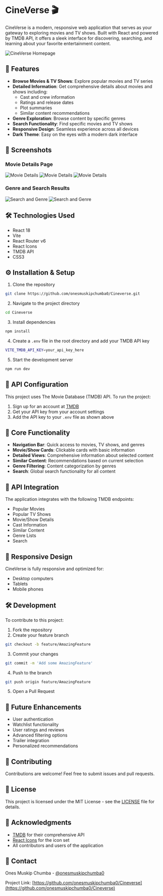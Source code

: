# CineVerse 🎬

CineVerse is a modern, responsive web application that serves as your gateway to exploring movies and TV shows. Built with React and powered by TMDB API, it offers a sleek interface for discovering, searching, and learning about your favorite entertainment content.

![CineVerse Homepage](screenshots/4.png)

## 🌟 Features

- **Browse Movies & TV Shows**: Explore popular movies and TV series
- **Detailed Information**: Get comprehensive details about movies and shows including:
  - Cast and crew information
  - Ratings and release dates
  - Plot summaries
  - Similar content recommendations
- **Genre Exploration**: Browse content by specific genres
- **Search Functionality**: Find specific movies and TV shows
- **Responsive Design**: Seamless experience across all devices
- **Dark Theme**: Easy on the eyes with a modern dark interface

## 📱 Screenshots

### Movie Details Page
![Movie Details](screenshots/1.png)
![Movie Details](screenshots/2.png)
![Movie Details](screenshots/3.png)

### Genre and Search Results
![Search and Genre](screenshots/5.png)
![Search and Genre](screenshots/6.png)

## 🛠️ Technologies Used

- React 18
- Vite
- React Router v6
- React Icons
- TMDB API
- CSS3

## ⚙️ Installation & Setup

1. Clone the repository
```bash
git clone https://github.com/onesmuskipchumba0/Cineverse.git
```

2. Navigate to the project directory
```bash
cd Cineverse
```

3. Install dependencies
```bash
npm install
```

4. Create a `.env` file in the root directory and add your TMDB API key
```bash
VITE_TMDB_API_KEY=your_api_key_here
```

5. Start the development server
```bash
npm run dev
```

## 🔑 API Configuration

This project uses The Movie Database (TMDB) API. To run the project:

1. Sign up for an account at [TMDB](https://www.themoviedb.org/)
2. Get your API key from your account settings
3. Add the API key to your `.env` file as shown above

## 🎯 Core Functionality

- **Navigation Bar**: Quick access to movies, TV shows, and genres
- **Movie/Show Cards**: Clickable cards with basic information
- **Detailed Views**: Comprehensive information about selected content
- **Similar Content**: Recommendations based on current selection
- **Genre Filtering**: Content categorization by genres
- **Search**: Global search functionality for all content

## 🔄 API Integration

The application integrates with the following TMDB endpoints:
- Popular Movies
- Popular TV Shows
- Movie/Show Details
- Cast Information
- Similar Content
- Genre Lists
- Search

## 📱 Responsive Design

CineVerse is fully responsive and optimized for:
- Desktop computers
- Tablets
- Mobile phones

## 🛠️ Development

To contribute to this project:

1. Fork the repository
2. Create your feature branch
```bash
git checkout -b feature/AmazingFeature
```
3. Commit your changes
```bash
git commit -m 'Add some AmazingFeature'
```
4. Push to the branch
```bash
git push origin feature/AmazingFeature
```
5. Open a Pull Request

## 📝 Future Enhancements

- User authentication
- Watchlist functionality
- User ratings and reviews
- Advanced filtering options
- Trailer integration
- Personalized recommendations

## 👥 Contributing

Contributions are welcome! Feel free to submit issues and pull requests.

## 📄 License

This project is licensed under the MIT License - see the [LICENSE](LICENSE) file for details.

## 🙏 Acknowledgments

- [TMDB](https://www.themoviedb.org/) for their comprehensive API
- [React Icons](https://react-icons.github.io/react-icons/) for the icon set
- All contributors and users of the application

## 📧 Contact

Ones Muskip Chumba - [@onesmuskipchumba0](https://github.com/onesmuskipchumba0)

Project Link: [https://github.com/onesmuskipchumba0/Cineverse](https://github.com/onesmuskipchumba0/Cineverse)

